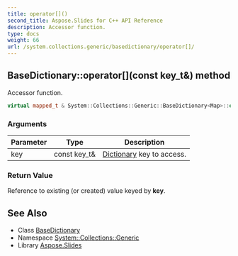 ```yaml
---
title: operator[]()
second_title: Aspose.Slides for C++ API Reference
description: Accessor function.
type: docs
weight: 66
url: /system.collections.generic/basedictionary/operator[]/
---
```

## BaseDictionary::operator[](const key_t\&) method


Accessor function.

```cpp
virtual mapped_t & System::Collections::Generic::BaseDictionary<Map>::operator[](const key_t &key)
```


### Arguments

| Parameter | Type | Description |
| --- | --- | --- |
| key | const key_t\& | [Dictionary](../../dictionary/) key to access. |

### Return Value

Reference to existing (or created) value keyed by **key**.

## See Also

* Class [BaseDictionary](../)
* Namespace [System::Collections::Generic](../../)
* Library [Aspose.Slides](../../../)